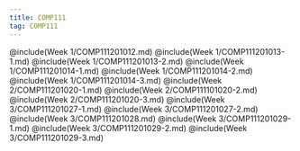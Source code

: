 ```yaml
---
title: COMP111
tag: COMP111
---
```

@include(Week 1/COMP111201012.md)
@include(Week 1/COMP111201013-1.md)
@include(Week 1/COMP111201013-2.md)
@include(Week 1/COMP111201014-1.md)
@include(Week 1/COMP111201014-2.md)
@include(Week 1/COMP111201014-3.md)
@include(Week 2/COMP111201020-1.md)
@include(Week 2/COMP111101020-2.md)
@include(Week 2/COMP111201020-3.md)
@include(Week 3/COMP111201027-1.md)
@include(Week 3/COMP111201027-2.md)
@include(Week 3/COMP111201028.md)
@include(Week 3/COMP111201029-1.md)
@include(Week 3/COMP111201029-2.md)
@include(Week 3/COMP111201029-3.md)